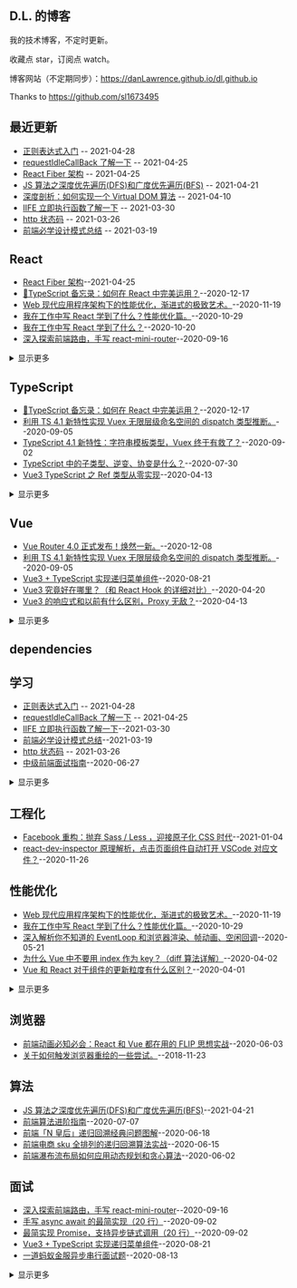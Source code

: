 ## D.L. 的博客

我的技术博客，不定时更新。

收藏点 star，订阅点 watch。

博客网站（不定期同步）：https://danLawrence.github.io/dl.github.io

Thanks to https://github.com/sl1673495

## 最近更新

- [正则表达式入门](https://github.com/danLawrence/blog/issues/7) -- 2021-04-28
- [requestIdleCallBack 了解一下](https://github.com/danLawrence/blog/issues/6) -- 2021-04-25
- [React Fiber 架构](https://github.com/danLawrence/blog/issues/5) -- 2021-04-25
- [JS 算法之深度优先遍历(DFS)和广度优先遍历(BFS)](https://github.com/danLawrence/blog/issues/4) -- 2021-04-21
- [深度剖析：如何实现一个 Virtual DOM 算法](https://github.com/livoras/blog/issues/13) -- 2021-04-10
- [IIFE 立即执行函数了解一下](https://github.com/danLawrence/blog/issues/3) -- 2021-03-30
- [http 状态码](https://github.com/danLawrence/blog/issues/2) -- 2021-03-26
- [前端必学设计模式总结](https://github.com/danLawrence/blog/issues/1) -- 2021-03-19

## React

- [React Fiber 架构](https://github.com/danLawrence/blog/issues/5)--2021-04-25
- [🔖TypeScript 备忘录：如何在 React 中完美运用？](https://github.com/sl1673495/blogs/issues/68)--2020-12-17
- [Web 现代应用程序架构下的性能优化，渐进式的极致艺术。](https://github.com/sl1673495/blogs/issues/65)--2020-11-19
- [我在工作中写 React 学到了什么？性能优化篇。](https://github.com/sl1673495/blogs/issues/63)--2020-10-29
- [我在工作中写 React 学到了什么？](https://github.com/sl1673495/blogs/issues/62)--2020-10-20
- [深入探索前端路由，手写 react-mini-router](https://github.com/sl1673495/blogs/issues/61)--2020-09-16
<details><summary>显示更多</summary>

- [Vue3 究竟好在哪里？（和 React Hook 的详细对比）](https://github.com/sl1673495/blogs/issues/46)--2020-04-20
- [Vue 和 React 对于组件的更新粒度有什么区别？](https://github.com/sl1673495/blogs/issues/38)--2020-04-01
- [React Hook + TypeScript 深入浅出实现一个购物车（陷阱、性能优化、自定义 hook）](https://github.com/sl1673495/blogs/issues/36)--2020-03-19
- [在 React 中引入 Vue3 的 reactivity 分包来实现最强大的状态管理。](https://github.com/sl1673495/blogs/issues/33)--2020-01-30
- [React-Redux 100 行代码简易版探究原理](https://github.com/sl1673495/blogs/issues/29)--2020-01-14
- [Koa 的洋葱中间件，Redux 的中间件，Axios 的拦截器让你迷惑吗？实现一个精简版的就彻底搞懂了。](https://github.com/sl1673495/blogs/issues/27)--2020-01-07
- [React Hook + TypeScript 手把手带你打造 use-watch 自定义 Hook，实现 Vue 中的 watch 功能。](https://github.com/sl1673495/blogs/issues/22)--2019-12-12
- [React + TypeScript + Hook 带你手把手打造类型安全的应用。](https://github.com/sl1673495/blogs/issues/21)--2019-11-27
- [使用 React Hooks + 自定义 Hook 封装一步一步打造一个完善的小型应用。](https://github.com/sl1673495/blogs/issues/16)--2019-08-30
- [react-component 源码学习（2） rc-steps](https://github.com/sl1673495/blogs/issues/6)--2018-10-10
- [react-component 源码学习（1） rc-form](https://github.com/sl1673495/blogs/issues/5)--2018-10-05
- [深度剖析：如何实现一个 Virtual DOM 算法](https://github.com/livoras/blog/issues/13)--2021-04-10
</details>

## TypeScript

- [🔖TypeScript 备忘录：如何在 React 中完美运用？](https://github.com/sl1673495/blogs/issues/68)--2020-12-17
- [利用 TS 4.1 新特性实现 Vuex 无限层级命名空间的 dispatch 类型推断。](https://github.com/sl1673495/blogs/issues/60)--2020-09-05
- [TypeScript 4.1 新特性：字符串模板类型，Vuex 终于有救了？](https://github.com/sl1673495/blogs/issues/57)--2020-09-02
- [TypeScript 中的子类型、逆变、协变是什么？](https://github.com/sl1673495/blogs/issues/54)--2020-07-30
- [Vue3 TypeScript 之 Ref 类型从零实现](https://github.com/sl1673495/blogs/issues/45)--2020-04-13
<details><summary>显示更多</summary>

- [React Hook + TypeScript 深入浅出实现一个购物车（陷阱、性能优化、自定义 hook）](https://github.com/sl1673495/blogs/issues/36)--2020-03-19
- [TypeScript 参数简化实战（进阶知识点 conditional types）](https://github.com/sl1673495/blogs/issues/34)--2020-02-05
- [TypeScript 从零实现基于 Proxy 的响应式库 基于函数劫持实现 Map 和 Set 的响应式](https://github.com/sl1673495/blogs/issues/31)--2020-01-19
- [TypeScript 从零实现基于 Proxy 的响应式库 普通数据类型](https://github.com/sl1673495/blogs/issues/30)--2020-01-17
- [React-Redux 100 行代码简易版探究原理](https://github.com/sl1673495/blogs/issues/29)--2020-01-14
- [TypeScript 进阶实现智能类型推导的简化版 Vuex](https://github.com/sl1673495/blogs/issues/28)--2020-01-14
- [Vue3 + TypeScript + 新型状态管理模式，手把手带你实现小型应用。](https://github.com/sl1673495/blogs/issues/24)--2019-12-31
- [React Hook + TypeScript 手把手带你打造 use-watch 自定义 Hook，实现 Vue 中的 watch 功能。](https://github.com/sl1673495/blogs/issues/22)--2019-12-12
- [React + TypeScript + Hook 带你手把手打造类型安全的应用。](https://github.com/sl1673495/blogs/issues/21)--2019-11-27
</details>

## Vue

- [Vue Router 4.0 正式发布！焕然一新。](https://github.com/sl1673495/blogs/issues/67)--2020-12-08
- [利用 TS 4.1 新特性实现 Vuex 无限层级命名空间的 dispatch 类型推断。](https://github.com/sl1673495/blogs/issues/60)--2020-09-05
- [Vue3 + TypeScript 实现递归菜单组件](https://github.com/sl1673495/blogs/issues/56)--2020-08-21
- [Vue3 究竟好在哪里？（和 React Hook 的详细对比）](https://github.com/sl1673495/blogs/issues/46)--2020-04-20
- [Vue3 的响应式和以前有什么区别，Proxy 无敌？](https://github.com/sl1673495/blogs/issues/44)--2020-04-13
<details><summary>显示更多</summary>

- [Vue 的计算属性真的会缓存吗？（原理揭秘）](https://github.com/sl1673495/blogs/issues/43)--2020-04-10
- [驳《前端常见的 Vue 面试题目汇总》](https://github.com/sl1673495/blogs/issues/42)--2020-04-09
- [Vue 进阶必学之高阶组件实战](https://github.com/sl1673495/blogs/issues/41)--2020-04-06
- [Vue 的生命周期之间到底做了什么事清？（源码详解）](https://github.com/sl1673495/blogs/issues/40)--2020-04-04
- [为什么 Vue 中不要用 index 作为 key？（diff 算法详解）](https://github.com/sl1673495/blogs/issues/39)--2020-04-02
- [Vue 和 React 对于组件的更新粒度有什么区别？](https://github.com/sl1673495/blogs/issues/38)--2020-04-01
- [在 React 中引入 Vue3 的 reactivity 分包来实现最强大的状态管理。](https://github.com/sl1673495/blogs/issues/33)--2020-01-30
- [深度解析：Vue3 如何巧妙的实现强大的 computed](https://github.com/sl1673495/blogs/issues/32)--2020-01-28
- [TypeScript 从零实现基于 Proxy 的响应式库 基于函数劫持实现 Map 和 Set 的响应式](https://github.com/sl1673495/blogs/issues/31)--2020-01-19
- [TypeScript 从零实现基于 Proxy 的响应式库 普通数据类型](https://github.com/sl1673495/blogs/issues/30)--2020-01-17
- [TypeScript 进阶实现智能类型推导的简化版 Vuex](https://github.com/sl1673495/blogs/issues/28)--2020-01-14
- [Koa 的洋葱中间件，Redux 的中间件，Axios 的拦截器让你迷惑吗？实现一个精简版的就彻底搞懂了。](https://github.com/sl1673495/blogs/issues/27)--2020-01-07
- [Vue3 中不止 composition-api，其他的提案(RFC)也很精彩。](https://github.com/sl1673495/blogs/issues/26)--2020-01-06
- [Vue 中的组件从初始化到挂载经历了什么](https://github.com/sl1673495/blogs/issues/25)--2020-01-04
- [Vue3 + TypeScript + 新型状态管理模式，手把手带你实现小型应用。](https://github.com/sl1673495/blogs/issues/24)--2019-12-31
- [通过实现一个最精简的响应式系统来学习 Vue 的 data、computed、watch。](https://github.com/sl1673495/blogs/issues/20)--2019-11-04
- [Vue 项目的热更新怎么辣么好用啊？原来 200 行代码就搞定（深度解析）](https://github.com/sl1673495/blogs/issues/19)--2019-10-24
- [用 jsx 封装 Vue 中的复杂组件（网易云音乐实战项目需求）](https://github.com/sl1673495/blogs/issues/14)--2019-07-31
- [Vue 源码学习 nextTick](https://github.com/sl1673495/blogs/issues/11)--2018-11-23
- [cube-ui 源码学习 swipe 组件](https://github.com/sl1673495/blogs/issues/10)--2018-11-16
- [Vue 源码学习 观察属性 watch](https://github.com/sl1673495/blogs/issues/9)--2018-11-09
- [Vue 源码学习 计算属性 computed](https://github.com/sl1673495/blogs/issues/8)--2018-10-17
- [Vue 源码学习 响应式数据](https://github.com/sl1673495/blogs/issues/7)--2018-10-16
</details>

## dependencies

## 学习

- [正则表达式入门](https://github.com/danLawrence/blog/issues/7) -- 2021-04-28
- [requestIdleCallBack 了解一下](https://github.com/danLawrence/blog/issues/6) -- 2021-04-25
- [IIFE 立即执行函数了解一下](https://github.com/danLawrence/blog/issues/3)--2021-03-30
- [前端必学设计模式总结](https://github.com/danLawrence/blog/issues/1)--2021-03-19
- [http 状态码](https://github.com/danLawrence/blog/issues/2) -- 2021-03-26
- [中级前端面试指南](https://github.com/sl1673495/blogs/issues/52)--2020-06-27
<details><summary>显示更多</summary>

- [前端动画必知必会：React 和 Vue 都在用的 FLIP 思想实战](https://github.com/sl1673495/blogs/issues/49)--2020-06-03
- [前端瀑布流布局如何应用动态规划和贪心算法](https://github.com/sl1673495/blogs/issues/48)--2020-06-02
- [深入解析你不知道的 EventLoop 和浏览器渲染、帧动画、空闲回调](https://github.com/sl1673495/blogs/issues/47)--2020-05-21
- [Vue3 究竟好在哪里？（和 React Hook 的详细对比）](https://github.com/sl1673495/blogs/issues/46)--2020-04-20
- [Vue3 TypeScript 之 Ref 类型从零实现](https://github.com/sl1673495/blogs/issues/45)--2020-04-13
- [Vue3 的响应式和以前有什么区别，Proxy 无敌？](https://github.com/sl1673495/blogs/issues/44)--2020-04-13
- [Vue 进阶必学之高阶组件实战](https://github.com/sl1673495/blogs/issues/41)--2020-04-06
- [Vue 的生命周期之间到底做了什么事清？（源码详解）](https://github.com/sl1673495/blogs/issues/40)--2020-04-04
- [为什么 Vue 中不要用 index 作为 key？（diff 算法详解）](https://github.com/sl1673495/blogs/issues/39)--2020-04-02
- [Vue 和 React 对于组件的更新粒度有什么区别？](https://github.com/sl1673495/blogs/issues/38)--2020-04-01
- [前端高级进阶指南](https://github.com/sl1673495/blogs/issues/37)--2020-03-26
- [记录一些以后可能会用到的开源库](https://github.com/sl1673495/blogs/issues/23)--2019-12-25
- [中文技术文章阅读](https://github.com/sl1673495/blogs/issues/18)--2019-10-11
- [英文技术文章阅读。](https://github.com/sl1673495/blogs/issues/15)--2019-08-12
</details>

## 工程化

- [Facebook 重构：抛弃 Sass / Less ，迎接原子化 CSS 时代](https://github.com/sl1673495/blogs/issues/69)--2021-01-04
- [react-dev-inspector 原理解析，点击页面组件自动打开 VSCode 对应文件？](https://github.com/sl1673495/blogs/issues/66)--2020-11-26

## 性能优化

- [Web 现代应用程序架构下的性能优化，渐进式的极致艺术。](https://github.com/sl1673495/blogs/issues/65)--2020-11-19
- [我在工作中写 React 学到了什么？性能优化篇。](https://github.com/sl1673495/blogs/issues/63)--2020-10-29
- [深入解析你不知道的 EventLoop 和浏览器渲染、帧动画、空闲回调](https://github.com/sl1673495/blogs/issues/47)--2020-05-21
- [为什么 Vue 中不要用 index 作为 key？（diff 算法详解）](https://github.com/sl1673495/blogs/issues/39)--2020-04-02
- [Vue 和 React 对于组件的更新粒度有什么区别？](https://github.com/sl1673495/blogs/issues/38)--2020-04-01
<details><summary>显示更多</summary>

- [React Hook + TypeScript 深入浅出实现一个购物车（陷阱、性能优化、自定义 hook）](https://github.com/sl1673495/blogs/issues/36)--2020-03-19
- [babel7 的配置与优化。](https://github.com/sl1673495/blogs/issues/13)--2019-03-15
- [关于如何触发浏览器重绘的一些尝试。](https://github.com/sl1673495/blogs/issues/12)--2018-11-23
</details>

## 浏览器

- [前端动画必知必会：React 和 Vue 都在用的 FLIP 思想实战](https://github.com/sl1673495/blogs/issues/49)--2020-06-03
- [关于如何触发浏览器重绘的一些尝试。](https://github.com/sl1673495/blogs/issues/12)--2018-11-23

## 算法

- [JS 算法之深度优先遍历(DFS)和广度优先遍历(BFS)](https://github.com/danLawrence/blog/issues/4)--2021-04-21
- [前端算法进阶指南](https://github.com/sl1673495/blogs/issues/53)--2020-07-07
- [前端「N 皇后」递归回溯经典问题图解](https://github.com/sl1673495/blogs/issues/51)--2020-06-18
- [前端电商 sku 全排列的递归回溯算法实战](https://github.com/sl1673495/blogs/issues/50)--2020-06-15
- [前端瀑布流布局如何应用动态规划和贪心算法](https://github.com/sl1673495/blogs/issues/48)--2020-06-02

## 面试

- [深入探索前端路由，手写 react-mini-router](https://github.com/sl1673495/blogs/issues/61)--2020-09-16
- [手写 async await 的最简实现（20 行）](https://github.com/sl1673495/blogs/issues/59)--2020-09-02
- [最简实现 Promise，支持异步链式调用（20 行）](https://github.com/sl1673495/blogs/issues/58)--2020-09-02
- [Vue3 + TypeScript 实现递归菜单组件](https://github.com/sl1673495/blogs/issues/56)--2020-08-21
- [一道蚂蚁金服异步串行面试题](https://github.com/sl1673495/blogs/issues/55)--2020-08-13
<details><summary>显示更多</summary>

- [Vue3 的响应式和以前有什么区别，Proxy 无敌？](https://github.com/sl1673495/blogs/issues/44)--2020-04-13
- [Vue 的生命周期之间到底做了什么事清？（源码详解）](https://github.com/sl1673495/blogs/issues/40)--2020-04-04
- [Vue 和 React 对于组件的更新粒度有什么区别？](https://github.com/sl1673495/blogs/issues/38)--2020-04-01
- [React-Redux 100 行代码简易版探究原理](https://github.com/sl1673495/blogs/issues/29)--2020-01-14
- [Koa 的洋葱中间件，Redux 的中间件，Axios 的拦截器让你迷惑吗？实现一个精简版的就彻底搞懂了。](https://github.com/sl1673495/blogs/issues/27)--2020-01-07
- [通过实现一个最精简的响应式系统来学习 Vue 的 data、computed、watch。](https://github.com/sl1673495/blogs/issues/20)--2019-11-04
</details>
